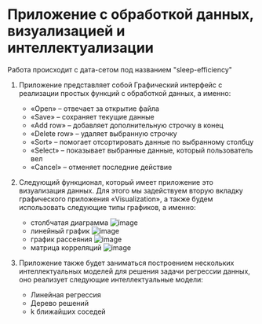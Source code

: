 # Приложение с обработкой данных, визуализацией и интеллектуализации

Работа происходит с дата-сетом под названием "sleep-efficiency"
1) Приложение представляет собой Графический интерфейс с реализации простых функций с обработкой данных, а именно:
   - «Open» – отвечает за открытие файла
   - «Save» – сохраняет текущие данные
   - «Add row» – добавляет дополнительную строчку в конец
   - «Delete row» – удаляет выбранную строчку
   - «Sort» – помогает отсортировать данные по выбранному столбцу 
   - «Select» – показывает выбранные данные, который пользователь вел
   - «Cancel» – отменяет последние действие
2) Следующий функционал, который имеет приложение это визуализация данных. Для этого мы задействуем вторую вкладку графического приложения «Visualization», а также будем использовать следующие типы графиков, а именно:
   - столбчатая диаграмма
     ![image](https://github.com/vegetableovosh/GUI_Interface/assets/60011428/bf98fd3f-ba41-4efa-a313-60051ea00f5a)
   - линейный график
     ![image](https://github.com/vegetableovosh/GUI_Interface/assets/60011428/ce7044c2-3186-4b93-84e5-7ea74697ca21)
   - график рассеяния
     ![image](https://github.com/vegetableovosh/GUI_Interface/assets/60011428/8adea745-f284-45c1-8903-79f75320afee)
   - матрица корреляций
     ![image](https://github.com/vegetableovosh/GUI_Interface/assets/60011428/a128861c-7ce4-4806-b267-c5294c1735c4)
   

4) Приложение также будет заниматься построением нескольких интеллектуальных моделей для решения задачи регрессии данных, оно реализует следующие интеллектуальные модели:
   - Линейная регрессия
   - Дерево решений
   - k ближайших соседей 
